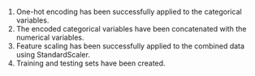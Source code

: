 1. One-hot encoding has been successfully applied to the categorical variables.
2. The encoded categorical variables have been concatenated with the numerical variables.
3. Feature scaling has been successfully applied to the combined data using StandardScaler.
4. Training and testing sets have been created.
